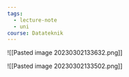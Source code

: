 ```yaml
---
tags:
  - lecture-note
  - uni
course: Datateknik
---
```

![[Pasted image 20230302133632.png]]

![[Pasted image 20230302133502.png]]
